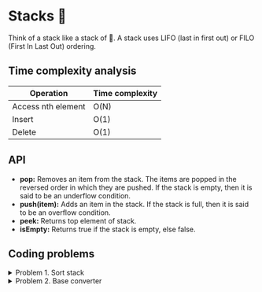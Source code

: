 # Stacks 🥞

Think of a stack like a stack of 🥞. A stack uses LIFO (last in first out) or FILO (First In Last Out) ordering.

## Time complexity analysis

| Operation          | Time complexity |
| ------------------ | --------------- |
| Access nth element | O(N)            |
| Insert             | O(1)            |
| Delete             | O(1)            |

## API

- **pop:** Removes an item from the stack. The items are popped in the reversed order in which they are pushed. If the stack is empty, then it is said to be an underflow condition.
- **push(item):** Adds an item in the stack. If the stack is full, then it is said to be an overflow condition.
- **peek:** Returns top element of stack.
- **isEmpty:** Returns true if the stack is empty, else false.

## Coding problems

<details>
  <summary>Problem 1. Sort stack</summary>
  
  Sort a stack in ascending order (with smallest items on top). You may use at most one additional stack to hold items, but you may not copy the elements into any other data structure (e.g. array).
</details>

<details>
  <summary>Problem 2. Base converter</summary>
  
  Write a converter from decimal to the bases between 2 and 36
</details>
